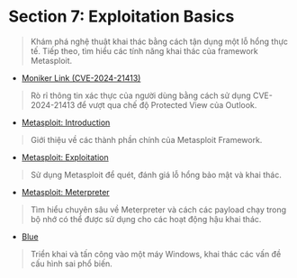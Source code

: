 # **Section 7: Exploitation Basics**
>Khám phá nghệ thuật khai thác bằng cách tận dụng một lỗ hổng thực tế. Tiếp theo, tìm hiểu các tính năng khai thác của framework Metasploit.

- [Moniker Link (CVE-2024-21413)](./1_Moniker_Link.md)  
>Rò rỉ thông tin xác thực của người dùng bằng cách sử dụng CVE-2024-21413 để vượt qua chế độ Protected View của Outlook.

- [Metasploit: Introduction](./2_Metasploit_Introduction.md)  
>Giới thiệu về các thành phần chính của Metasploit Framework.

- [Metasploit: Exploitation](./3_Metasploit_Exploitation.md)  
>Sử dụng Metasploit để quét, đánh giá lỗ hổng bảo mật và khai thác.

- [Metasploit: Meterpreter](./4_Metasploit_Meterpreter.md)  
>Tìm hiểu chuyên sâu về Meterpreter và cách các payload chạy trong bộ nhớ có thể được sử dụng cho các hoạt động hậu khai thác.

- [Blue](./5_Blue.md)  
>Triển khai và tấn công vào một máy Windows, khai thác các vấn đề cấu hình sai phổ biến.

